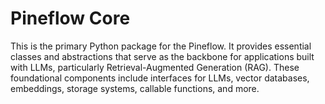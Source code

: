 # Pineflow Core

This is the primary Python package for the Pineflow. It provides essential classes and abstractions that serve as the backbone for applications built with LLMs, particularly Retrieval-Augmented Generation (RAG). These foundational components include interfaces for LLMs, vector databases, embeddings, storage systems, callable functions, and more.